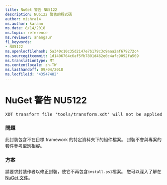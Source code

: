 ```yaml
---
title: NuGet 警告 NU5122
description: NU5122 警告的程式碼
author: mishra14
ms.author: karann
ms.date: 8/14/2018
ms.topic: reference
ms.reviewer: anangaur
f1_keywords:
- NU5122
ms.openlocfilehash: 5a340c10c35d2147e7b179c3c9aaa2af679272c4
ms.sourcegitcommit: 1d1406764c6af5fb7801d462e0c4afc9092fa569
ms.translationtype: MT
ms.contentlocale: zh-TW
ms.lasthandoff: 09/04/2018
ms.locfileid: "43547482"
---
```

# <a name="nuget-warning-nu5122"></a>NuGet 警告 NU5122
<pre>XDT transform file 'tools/transform.xdt' will not be applied when the package is installed after the migration.</pre>

### <a name="issue"></a>問題

此封裝包含不在目標 framework 的特定資料夾下的組件檔案。 封裝不會與專案的套件參考型別相容。


### <a name="solution"></a>方案

請要求封裝作者以修正封裝，使它不再包含`install.ps1`檔案。 您可以深入了解在[NuGet 文件](https://docs.microsoft.com/en-us/nuget/reference/migrate-packages-config-to-package-reference)。


